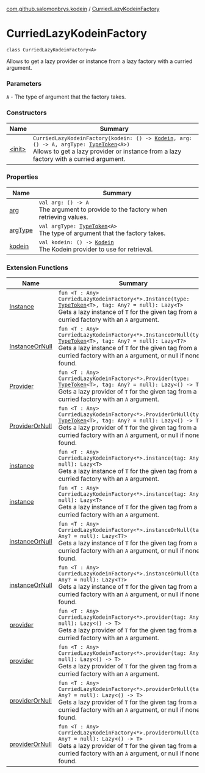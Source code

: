 [com.github.salomonbrys.kodein](../index.md) / [CurriedLazyKodeinFactory](.)

# CurriedLazyKodeinFactory

`class CurriedLazyKodeinFactory<A>`

Allows to get a lazy provider or instance from a lazy factory with a curried argument.

### Parameters

`A` - The type of argument that the factory takes.

### Constructors

| Name | Summary |
|---|---|
| [&lt;init&gt;](-init-.md) | `CurriedLazyKodeinFactory(kodein: () -> `[`Kodein`](../-kodein/index.md)`, arg: () -> A, argType: `[`TypeToken`](../-type-token/index.md)`<A>)`<br>Allows to get a lazy provider or instance from a lazy factory with a curried argument. |

### Properties

| Name | Summary |
|---|---|
| [arg](arg.md) | `val arg: () -> A`<br>The argument to provide to the factory when retrieving values. |
| [argType](arg-type.md) | `val argType: `[`TypeToken`](../-type-token/index.md)`<A>`<br>The type of argument that the factory takes. |
| [kodein](kodein.md) | `val kodein: () -> `[`Kodein`](../-kodein/index.md)<br>The Kodein provider to use for retrieval. |

### Extension Functions

| Name | Summary |
|---|---|
| [Instance](../-instance.md) | `fun <T : Any> CurriedLazyKodeinFactory<*>.Instance(type: `[`TypeToken`](../-type-token/index.md)`<T>, tag: Any? = null): Lazy<T>`<br>Gets a lazy instance of `T` for the given tag from a curried factory with an `A` argument. |
| [InstanceOrNull](../-instance-or-null.md) | `fun <T : Any> CurriedLazyKodeinFactory<*>.InstanceOrNull(type: `[`TypeToken`](../-type-token/index.md)`<T>, tag: Any? = null): Lazy<T?>`<br>Gets a lazy instance of `T` for the given tag from a curried factory with an `A` argument, or null if none is found. |
| [Provider](../-provider.md) | `fun <T : Any> CurriedLazyKodeinFactory<*>.Provider(type: `[`TypeToken`](../-type-token/index.md)`<T>, tag: Any? = null): Lazy<() -> T>`<br>Gets a lazy provider of `T` for the given tag from a curried factory with an `A` argument. |
| [ProviderOrNull](../-provider-or-null.md) | `fun <T : Any> CurriedLazyKodeinFactory<*>.ProviderOrNull(type: `[`TypeToken`](../-type-token/index.md)`<T>, tag: Any? = null): Lazy<() -> T>`<br>Gets a lazy provider of `T` for the given tag from a curried factory with an `A` argument, or null if none is found. |
| [instance](../instance.md) | `fun <T : Any> CurriedLazyKodeinFactory<*>.instance(tag: Any? = null): Lazy<T>`<br>Gets a lazy instance of `T` for the given tag from a curried factory with an `A` argument. |
| [instance](../../com.github.salomonbrys.kodein.erased/instance.md) | `fun <T : Any> CurriedLazyKodeinFactory<*>.instance(tag: Any? = null): Lazy<T>`<br>Gets a lazy instance of `T` for the given tag from a curried factory with an `A` argument. |
| [instanceOrNull](../instance-or-null.md) | `fun <T : Any> CurriedLazyKodeinFactory<*>.instanceOrNull(tag: Any? = null): Lazy<T?>`<br>Gets a lazy instance of `T` for the given tag from a curried factory with an `A` argument, or null if none is found. |
| [instanceOrNull](../../com.github.salomonbrys.kodein.erased/instance-or-null.md) | `fun <T : Any> CurriedLazyKodeinFactory<*>.instanceOrNull(tag: Any? = null): Lazy<T?>`<br>Gets a lazy instance of `T` for the given tag from a curried factory with an `A` argument, or null if none is found. |
| [provider](../provider.md) | `fun <T : Any> CurriedLazyKodeinFactory<*>.provider(tag: Any? = null): Lazy<() -> T>`<br>Gets a lazy provider of `T` for the given tag from a curried factory with an `A` argument. |
| [provider](../../com.github.salomonbrys.kodein.erased/provider.md) | `fun <T : Any> CurriedLazyKodeinFactory<*>.provider(tag: Any? = null): Lazy<() -> T>`<br>Gets a lazy provider of `T` for the given tag from a curried factory with an `A` argument. |
| [providerOrNull](../provider-or-null.md) | `fun <T : Any> CurriedLazyKodeinFactory<*>.providerOrNull(tag: Any? = null): Lazy<() -> T>`<br>Gets a lazy provider of `T` for the given tag from a curried factory with an `A` argument, or null if none is found. |
| [providerOrNull](../../com.github.salomonbrys.kodein.erased/provider-or-null.md) | `fun <T : Any> CurriedLazyKodeinFactory<*>.providerOrNull(tag: Any? = null): Lazy<() -> T>`<br>Gets a lazy provider of `T` for the given tag from a curried factory with an `A` argument, or null if none is found. |
